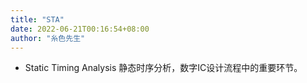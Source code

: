 ```yaml
---
title: "STA"
date: 2022-06-21T00:16:54+08:00
author: "糸色先生"
---
```


- Static Timing Analysis 静态时序分析，数字IC设计流程中的重要环节。